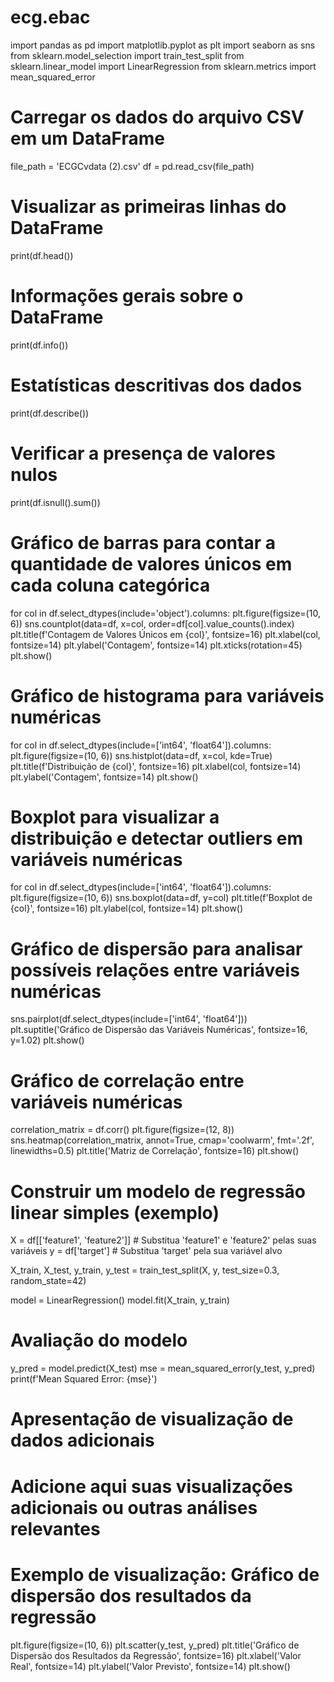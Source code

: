 # ecg.ebac
import pandas as pd
import matplotlib.pyplot as plt
import seaborn as sns
from sklearn.model_selection import train_test_split
from sklearn.linear_model import LinearRegression
from sklearn.metrics import mean_squared_error

# Carregar os dados do arquivo CSV em um DataFrame
file_path = 'ECGCvdata (2).csv'
df = pd.read_csv(file_path)

# Visualizar as primeiras linhas do DataFrame
print(df.head())

# Informações gerais sobre o DataFrame
print(df.info())

# Estatísticas descritivas dos dados
print(df.describe())

# Verificar a presença de valores nulos
print(df.isnull().sum())

# Gráfico de barras para contar a quantidade de valores únicos em cada coluna categórica
for col in df.select_dtypes(include='object').columns:
    plt.figure(figsize=(10, 6))
    sns.countplot(data=df, x=col, order=df[col].value_counts().index)
    plt.title(f'Contagem de Valores Únicos em {col}', fontsize=16)
    plt.xlabel(col, fontsize=14)
    plt.ylabel('Contagem', fontsize=14)
    plt.xticks(rotation=45)
    plt.show()

# Gráfico de histograma para variáveis numéricas
for col in df.select_dtypes(include=['int64', 'float64']).columns:
    plt.figure(figsize=(10, 6))
    sns.histplot(data=df, x=col, kde=True)
    plt.title(f'Distribuição de {col}', fontsize=16)
    plt.xlabel(col, fontsize=14)
    plt.ylabel('Contagem', fontsize=14)
    plt.show()

# Boxplot para visualizar a distribuição e detectar outliers em variáveis numéricas
for col in df.select_dtypes(include=['int64', 'float64']).columns:
    plt.figure(figsize=(10, 6))
    sns.boxplot(data=df, y=col)
    plt.title(f'Boxplot de {col}', fontsize=16)
    plt.ylabel(col, fontsize=14)
    plt.show()

# Gráfico de dispersão para analisar possíveis relações entre variáveis numéricas
sns.pairplot(df.select_dtypes(include=['int64', 'float64']))
plt.suptitle('Gráfico de Dispersão das Variáveis Numéricas', fontsize=16, y=1.02)
plt.show()

# Gráfico de correlação entre variáveis numéricas
correlation_matrix = df.corr()
plt.figure(figsize=(12, 8))
sns.heatmap(correlation_matrix, annot=True, cmap='coolwarm', fmt='.2f', linewidths=0.5)
plt.title('Matriz de Correlação', fontsize=16)
plt.show()

# Construir um modelo de regressão linear simples (exemplo)
X = df[['feature1', 'feature2']]  # Substitua 'feature1' e 'feature2' pelas suas variáveis
y = df['target']  # Substitua 'target' pela sua variável alvo

X_train, X_test, y_train, y_test = train_test_split(X, y, test_size=0.3, random_state=42)

model = LinearRegression()
model.fit(X_train, y_train)

# Avaliação do modelo
y_pred = model.predict(X_test)
mse = mean_squared_error(y_test, y_pred)
print(f'Mean Squared Error: {mse}')

# Apresentação de visualização de dados adicionais
# Adicione aqui suas visualizações adicionais ou outras análises relevantes

# Exemplo de visualização: Gráfico de dispersão dos resultados da regressão
plt.figure(figsize=(10, 6))
plt.scatter(y_test, y_pred)
plt.title('Gráfico de Dispersão dos Resultados da Regressão', fontsize=16)
plt.xlabel('Valor Real', fontsize=14)
plt.ylabel('Valor Previsto', fontsize=14)
plt.show()
